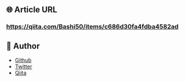 ## 🌐 Article URL

### **https://qiita.com/Bashi50/items/c686d30fa4fdba4582ad**

## 👀 Author

- [Github](https://github.com/kohishibashi)
- [Twitter](https://twitter.com/YukkuriProgram)
- [Qiita](https://qiita.com/Bashi50)